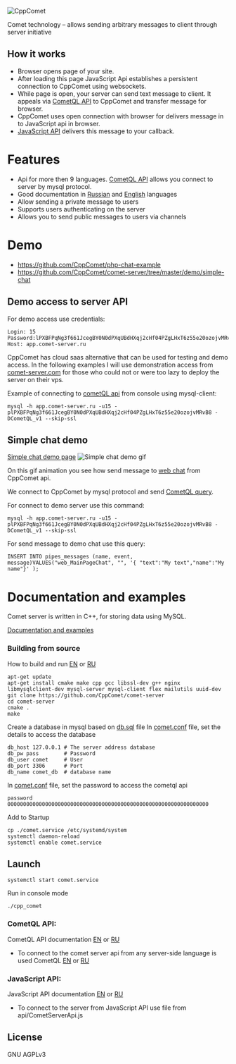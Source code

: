 ![CppComet](https://comet-server.com/img/CppComet.png)

Comet technology – allows sending arbitrary messages to client through server initiative

## How it works

* Browser opens page of your site.
* After loading this page JavaScript Api establishes a persistent connection to CppComet using websockets.
* While page is open, your server can send text message to client. It appeals via [CometQL API](http://comet-server.org/doku.php/en:comet:cometql) to CppComet and transfer message for browser.
* CppComet uses open connection with browser for delivers message in to JavaScript api in browser.
* [JavaScript API](http://comet-server.org/doku.php/en:comet:javascript_api) delivers this message to your callback.

# Features

* Api for more then 9 languages. [CometQL API](http://comet-server.org/doku.php/en:comet:cometql) allows you connect to server by mysql protocol.
* Good documentation in [Russian](http://comet-server.org/doku.php/ru) and [English](http://comet-server.org/doku.php/en) languages
* Allow sending a private message to users
* Supports users authenticating on the server
* Allows you to send public messages to users via channels
 
# Demo
 
* https://github.com/CppComet/php-chat-example
* https://github.com/CppComet/comet-server/tree/master/demo/simple-chat 

## Demo access to server API

For demo access use credentials:
```
Login: 15
Password:lPXBFPqNg3f661JcegBY0N0dPXqUBdHXqj2cHf04PZgLHxT6z55e20ozojvMRvB8
Host: app.comet-server.ru
```

CppComet has cloud saas alternative that can be used for testing and demo access.
In the following examples I will use demonstration access from [comet-server.com](http://comet-server.com) for those who could not or were too lazy to deploy the server on their vps.

Example of connecting to [cometQL api](http://comet-server.org/doku.php/en:comet:cometql) from console using mysql-client:
```
mysql -h app.comet-server.ru -u15 -plPXBFPqNg3f661JcegBY0N0dPXqUBdHXqj2cHf04PZgLHxT6z55e20ozojvMRvB8 -DCometQL_v1 --skip-ssl
```
## Simple chat demo

[Simple chat demo page](http://comet-server.com/doc/CometQL/MainPageChat/index.php)
![Simple chat demo gif](https://comet-server.com/doc/CometQL/CometQL-demo.gif)

On this gif animation you see how send message to [web chat](http://comet-server.com/doc/CometQL/MainPageChat/index.php) from CppComet api.

We connect to CppComet by mysql protocol and send [CometQL query](http://comet-server.org/doku.php/en:comet:cometql).

For connect to demo server use this command:
```
mysql -h app.comet-server.ru -u15 -plPXBFPqNg3f661JcegBY0N0dPXqUBdHXqj2cHf04PZgLHxT6z55e20ozojvMRvB8 -DCometQL_v1 --skip-ssl
```
For send message to demo chat use this query:
```
INSERT INTO pipes_messages (name, event, message)VALUES("web_MainPageChat", "", '{ "text":"My text","name":"My name"}' );
```

# Documentation and examples

Comet server is written in C++, for storing data using MySQL.   

[Documentation and examples](http://comet-server.org/)
  
### Building from source

How to build and run [EN](http://comet-server.org/doku.php/en:comet:building-from-source) or [RU](http://comet-server.org/doku.php/comet:building-from-source)

```
apt-get update
apt-get install cmake make cpp gcc libssl-dev g++ nginx libmysqlclient-dev mysql-server mysql-client flex mailutils uuid-dev 
git clone https://github.com/CppComet/comet-server
cd comet-server
cmake .
make
```

Create a database in mysql based on [db.sql](https://github.com/CppComet/comet-server/blob/master/db.sql) file
In [comet.conf](https://github.com/CppComet/comet-server/blob/master/comet.conf) file, set the details to access the database

```
db_host 127.0.0.1 # The server address database
db_pw pass        # Password
db_user comet     # User
db_port 3306      # Port
db_name comet_db  # database name
```

In [comet.conf](https://github.com/CppComet/comet-server/blob/master/comet.conf) file, set the password to access the cometql api
```
password 0000000000000000000000000000000000000000000000000000000000000000 
```

Add to Startup

```
cp ./comet.service /etc/systemd/system
systemctl daemon-reload
systemctl enable comet.service
```

## Launch
 
```
systemctl start comet.service  
```

Run in console mode
```
./cpp_comet
```



### CometQL API: 

CometQL API documentation [EN](http://comet-server.org/doku.php/en:comet:cometql) or [RU](http://comet-server.org/doku.php/comet:cometql)

 - To connect to the comet server api from any server-side language is used CometQL [EN](http://comet-server.org/doku.php/en:comet:cometql) or [RU](http://comet-server.org/doku.php/comet:cometql)
 
### JavaScript API: 

JavaScript API documentation [EN](http://comet-server.org/doku.php/en:comet:javascript_api) or [RU](http://comet-server.org/doku.php/comet:javascript_api)

- To connect to the server from JavaScript API use file from api/CometServerApi.js

License
----

GNU AGPLv3

 
